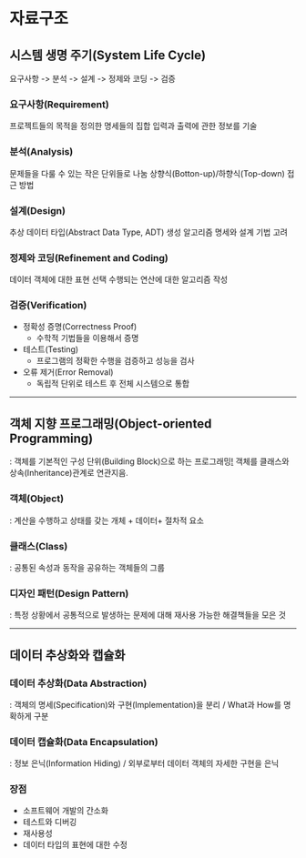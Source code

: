 # 자료구조


## 시스템 생명 주기(System Life Cycle)

요구사항 -> 분석 -> 설계 -> 정제와 코딩 -> 검증

### 요구사항(Requirement)

프로젝트들의 목적을 정의한 명세들의 집합
입력과 출력에 관한 정보를 기술

### 분석(Analysis)

문제들을 다룰 수 있는 작은 단위들로 나눔
상향식(Botton-up)/하향식(Top-down) 접근 방법

### 설계(Design)

추상 데이터 타입(Abstract Data Type, ADT) 생성
알고리즘 명세와 설계 기법 고려

### 정제와 코딩(Refinement and Coding)

데이터 객체에 대한 표현 선택
수행되는 연산에 대한 알고리즘 작성

### 검증(Verification)

-   정확성 증명(Correctness Proof)
    -   수학적 기법들을 이용해서 증명
-   테스트(Testing)
    -   프로그램의 정확한 수행을 검증하고 성능을 검사
-   오류 제거(Error Removal)
    -   독립적 단위로 테스트 후 전체 시스템으로 통합

---

## 객체 지향 프로그래밍(Object-oriented Programming)

: 객체를 기본적인 구성 단위(Building Block)으로 하는 프로그래밍[!](https://ko.wikipedia.org/wiki/%EA%B0%9D%EC%B2%B4_%EC%A7%80%ED%96%A5_%ED%94%84%EB%A1%9C%EA%B7%B8%EB%9E%98%EB%B0%8D) 객체를 클래스와 상속(Inheritance)관계로 연관지음.

### 객체(Object)

: 계산을 수행하고 상태를 갖는 개체 + 데이터+ 절차적 요소

### 클래스(Class)

: 공통된 속성과 동작을 공유하는 객체들의 그룹

### 디자인 패턴(Design Pattern)

: 특정 상황에서 공통적으로 발생하는 문제에 대해 재사용 가능한 해결책들을 모은 것

---

## 데이터 추상화와 캡슐화

### 데이터 추상화(Data Abstraction)

: 객체의 명세(Specification)와 구현(Implementation)을 분리 / What과 How를 명확하게 구분

### 데이터 캡슐화(Data Encapsulation)

: 정보 은닉(Information Hiding) / 외부로부터 데이터 객체의 자세한 구현을 은닉

### 장점

-   소프트웨어 개발의 간소화
-   테스트와 디버깅
-   재사용성
-   데이터 타입의 표현에 대한 수정

<!-- <style type="text/css">
  @import url('https://cdn.jsdelivr.net/gh/orioncactus/pretendard/dist/web/static/pretendard.css');
  *{
    font-family: 'Pretendard', sans-serif;
  }
  </style> -->
